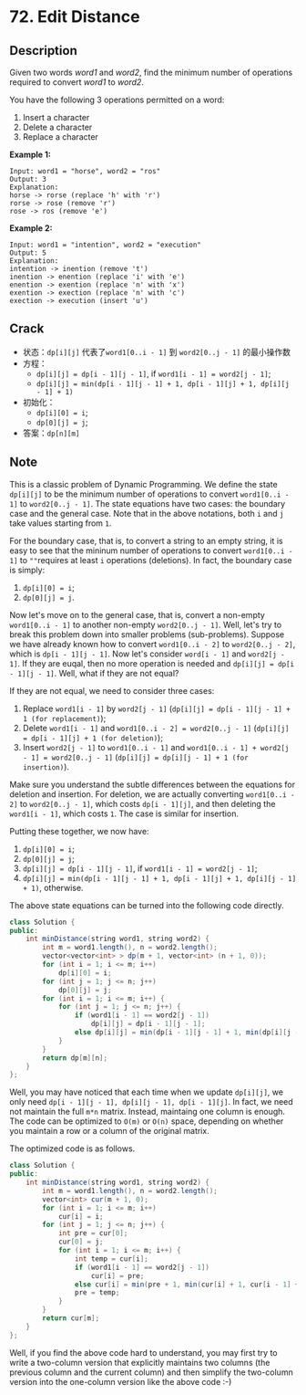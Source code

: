 # 72. Edit Distance

## Description

Given two words *word1* and *word2*, find the minimum number of operations required to convert *word1* to *word2*.

You have the following 3 operations permitted on a word:

1. Insert a character
2. Delete a character
3. Replace a character

**Example 1:**

```
Input: word1 = "horse", word2 = "ros"
Output: 3
Explanation: 
horse -> rorse (replace 'h' with 'r')
rorse -> rose (remove 'r')
rose -> ros (remove 'e')
```

**Example 2:**

```
Input: word1 = "intention", word2 = "execution"
Output: 5
Explanation: 
intention -> inention (remove 't')
inention -> enention (replace 'i' with 'e')
enention -> exention (replace 'n' with 'x')
exention -> exection (replace 'n' with 'c')
exection -> execution (insert 'u')
```

## Crack

* 状态：`dp[i][j]` 代表了`word1[0..i - 1]` 到 `word2[0..j - 1]` 的最小操作数
* 方程：
  * `dp[i][j] = dp[i - 1][j - 1]`, if `word1[i - 1] = word2[j - 1]`;
  * `dp[i][j] = min(dp[i - 1][j - 1] + 1, dp[i - 1][j] + 1, dp[i][j - 1] + 1)`
* 初始化：
  - `dp[i][0] = i`;
  - `dp[0][j] = j`;
* 答案：`dp[n][m]`

## Note

This is a classic problem of Dynamic Programming. We define the state `dp[i][j]` to be the minimum number of operations to convert `word1[0..i - 1]` to `word2[0..j - 1]`. The state equations have two cases: the boundary case and the general case. Note that in the above notations, both `i` and `j` take values starting from `1`.

For the boundary case, that is, to convert a string to an empty string, it is easy to see that the mininum number of operations to convert `word1[0..i - 1]` to `""`requires at least `i` operations (deletions). In fact, the boundary case is simply:

1. `dp[i][0] = i`;
2. `dp[0][j] = j`.

Now let's move on to the general case, that is, convert a non-empty `word1[0..i - 1]` to another non-empty `word2[0..j - 1]`. Well, let's try to break this problem down into smaller problems (sub-problems). Suppose we have already known how to convert `word1[0..i - 2]` to `word2[0..j - 2]`, which is `dp[i - 1][j - 1]`. Now let's consider `word[i - 1]` and `word2[j - 1]`. If they are euqal, then no more operation is needed and `dp[i][j] = dp[i - 1][j - 1]`. Well, what if they are not equal?

If they are not equal, we need to consider three cases:

1. Replace `word1[i - 1]` by `word2[j - 1]` (`dp[i][j] = dp[i - 1][j - 1] + 1 (for replacement)`);
2. Delete `word1[i - 1]` and `word1[0..i - 2] = word2[0..j - 1]` (`dp[i][j] = dp[i - 1][j] + 1 (for deletion)`);
3. Insert `word2[j - 1]` to `word1[0..i - 1]` and `word1[0..i - 1] + word2[j - 1] = word2[0..j - 1]` (`dp[i][j] = dp[i][j - 1] + 1 (for insertion)`).

Make sure you understand the subtle differences between the equations for deletion and insertion. For deletion, we are actually converting `word1[0..i - 2]` to `word2[0..j - 1]`, which costs `dp[i - 1][j]`, and then deleting the `word1[i - 1]`, which costs `1`. The case is similar for insertion.

Putting these together, we now have:

1. `dp[i][0] = i`;
2. `dp[0][j] = j`;
3. `dp[i][j] = dp[i - 1][j - 1]`, if `word1[i - 1] = word2[j - 1]`;
4. `dp[i][j] = min(dp[i - 1][j - 1] + 1, dp[i - 1][j] + 1, dp[i][j - 1] + 1)`, otherwise.

The above state equations can be turned into the following code directly.

```java
class Solution { 
public:
    int minDistance(string word1, string word2) { 
        int m = word1.length(), n = word2.length();
        vector<vector<int> > dp(m + 1, vector<int> (n + 1, 0));
        for (int i = 1; i <= m; i++)
            dp[i][0] = i;
        for (int j = 1; j <= n; j++)
            dp[0][j] = j;  
        for (int i = 1; i <= m; i++) {
            for (int j = 1; j <= n; j++) {
                if (word1[i - 1] == word2[j - 1]) 
                    dp[i][j] = dp[i - 1][j - 1];
                else dp[i][j] = min(dp[i - 1][j - 1] + 1, min(dp[i][j - 1] + 1, dp[i - 1][j] + 1));
            }
        }
        return dp[m][n];
    }
};
```

Well, you may have noticed that each time when we update `dp[i][j]`, we only need `dp[i - 1][j - 1], dp[i][j - 1], dp[i - 1][j]`. In fact, we need not maintain the full `m*n` matrix. Instead, maintaing one column is enough. The code can be optimized to `O(m)` or `O(n)` space, depending on whether you maintain a row or a column of the original matrix.

The optimized code is as follows.

```java
class Solution { 
public:
    int minDistance(string word1, string word2) {
        int m = word1.length(), n = word2.length();
        vector<int> cur(m + 1, 0);
        for (int i = 1; i <= m; i++)
            cur[i] = i;
        for (int j = 1; j <= n; j++) {
            int pre = cur[0];
            cur[0] = j;
            for (int i = 1; i <= m; i++) {
                int temp = cur[i];
                if (word1[i - 1] == word2[j - 1])
                    cur[i] = pre;
                else cur[i] = min(pre + 1, min(cur[i] + 1, cur[i - 1] + 1));
                pre = temp;
            }
        }
        return cur[m]; 
    }
}; 
```

Well, if you find the above code hard to understand, you may first try to write a two-column version that explicitly maintains two columns (the previous column and the current column) and then simplify the two-column version into the one-column version like the above code :-)